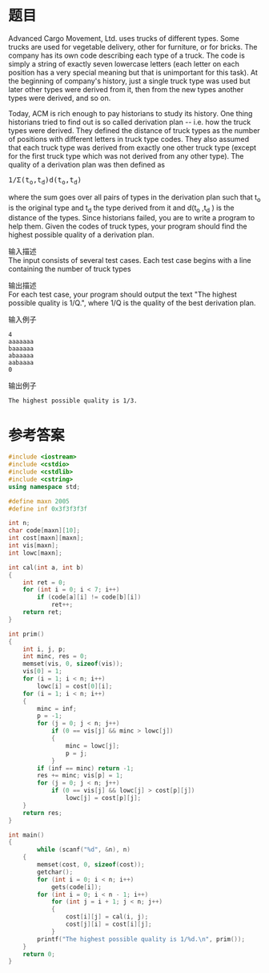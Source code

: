# 题目
Advanced Cargo Movement, Ltd. uses trucks of different types. Some trucks are used for vegetable delivery, other for furniture, or for bricks. The company has its own code describing each type of a truck. The code is simply a string of exactly seven lowercase letters (each letter on each position has a very special meaning but that is unimportant for this task). At the beginning of company's history, just a single truck type was used but later other types were derived from it, then from the new types another types were derived, and so on.

Today, ACM is rich enough to pay historians to study its history. One thing historians tried to find out is so called derivation plan -- i.e. how the truck types were derived. They defined the distance of truck types as the number of positions with different letters in truck type codes. They also assumed that each truck type was derived from exactly one other truck type (except for the first truck type which was not derived from any other type). The quality of a derivation plan was then defined as

<tt>1/Σ(t<sub>o</sub>,t<sub>d</sub>)d(t<sub>o</sub>,t<sub>d</sub>) </tt>

where the sum goes over all pairs of types in the derivation plan such that t<sub>o</sub> is the original type and t<sub>d</sub> the type derived from it and d(t<sub>o</sub> ,t<sub>d</sub> ) is the distance of the types.
Since historians failed, you are to write a program to help them. Given the codes of truck types, your program should find the highest possible quality of a derivation plan.

输入描述<br>
The input consists of several test cases. Each test case begins with a line containing the number of truck types

输出描述<br>
For each test case, your program should output the text "The highest possible quality is 1/Q.", where 1/Q is the quality of the best derivation plan.

输入例子
```
4
aaaaaaa
baaaaaa
abaaaaa
aabaaaa
0
```
输出例子
```
The highest possible quality is 1/3.
```
# 参考答案
```c++
#include <iostream>
#include <cstdio>
#include <cstdlib>
#include <cstring>
using namespace std;

#define maxn 2005
#define inf 0x3f3f3f3f

int n;
char code[maxn][10];
int cost[maxn][maxn];
int vis[maxn];
int lowc[maxn];

int cal(int a, int b)
{
    int ret = 0;
    for (int i = 0; i < 7; i++)
        if (code[a][i] != code[b][i])
            ret++;
    return ret;
}

int prim()
{
    int i, j, p;
    int minc, res = 0;
    memset(vis, 0, sizeof(vis));
    vis[0] = 1;
    for (i = 1; i < n; i++)
        lowc[i] = cost[0][i];
    for (i = 1; i < n; i++)
    {
        minc = inf;
        p = -1;
        for (j = 0; j < n; j++)
            if (0 == vis[j] && minc > lowc[j])
            {
                minc = lowc[j];
                p = j;
            }
        if (inf == minc) return -1;
        res += minc; vis[p] = 1;
        for (j = 0; j < n; j++)
            if (0 == vis[j] && lowc[j] > cost[p][j])
                lowc[j] = cost[p][j];
    }
    return res;
}

int main()
{
        while (scanf("%d", &n), n)
    {
        memset(cost, 0, sizeof(cost));
        getchar();
        for (int i = 0; i < n; i++)
            gets(code[i]);
        for (int i = 0; i < n - 1; i++)
            for (int j = i + 1; j < n; j++)
            {
                cost[i][j] = cal(i, j);
                cost[j][i] = cost[i][j];
            }
        printf("The highest possible quality is 1/%d.\n", prim());
    }
    return 0;
}
